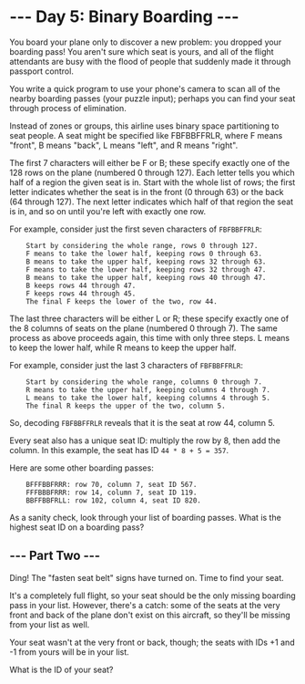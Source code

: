 # --- Day 5: Binary Boarding ---

You board your plane only to discover a new problem: you dropped your boarding 
pass! You aren't sure which seat is yours, and all of the flight attendants are 
busy with the flood of people that suddenly made it through passport control.

You write a quick program to use your phone's camera to scan all of the nearby 
boarding passes (your puzzle input); perhaps you can find your seat through 
process of elimination.

Instead of zones or groups, this airline uses binary space partitioning to seat 
people. A seat might be specified like FBFBBFFRLR, where F means "front", 
B means "back", L means "left", and R means "right".

The first 7 characters will either be F or B; these specify exactly one of the 
128 rows on the plane (numbered 0 through 127). Each letter tells you which half 
of a region the given seat is in. Start with the whole list of rows; the first 
letter indicates whether the seat is in the front (0 through 63) or the back 
(64 through 127). The next letter indicates which half of that region the seat 
is in, and so on until you're left with exactly one row.

For example, consider just the first seven characters of `FBFBBFFRLR`:

```
    Start by considering the whole range, rows 0 through 127.
    F means to take the lower half, keeping rows 0 through 63.
    B means to take the upper half, keeping rows 32 through 63.
    F means to take the lower half, keeping rows 32 through 47.
    B means to take the upper half, keeping rows 40 through 47.
    B keeps rows 44 through 47.
    F keeps rows 44 through 45.
    The final F keeps the lower of the two, row 44.
```

The last three characters will be either L or R; these specify exactly one of 
the 8 columns of seats on the plane (numbered 0 through 7). The same process as 
above proceeds again, this time with only three steps. L means to keep the lower 
half, while R means to keep the upper half.

For example, consider just the last 3 characters of `FBFBBFFRLR`:

```
    Start by considering the whole range, columns 0 through 7.
    R means to take the upper half, keeping columns 4 through 7.
    L means to take the lower half, keeping columns 4 through 5.
    The final R keeps the upper of the two, column 5.
```

So, decoding `FBFBBFFRLR` reveals that it is the seat at row 44, column 5.

Every seat also has a unique seat ID: multiply the row by 8, then add the column. 
In this example, the seat has ID `44 * 8 + 5 = 357`.

Here are some other boarding passes:

```
    BFFFBBFRRR: row 70, column 7, seat ID 567.
    FFFBBBFRRR: row 14, column 7, seat ID 119.
    BBFFBBFRLL: row 102, column 4, seat ID 820.
```

As a sanity check, look through your list of boarding passes. What is the 
highest seat ID on a boarding pass?

## --- Part Two ---

Ding! The "fasten seat belt" signs have turned on. Time to find your seat.

It's a completely full flight, so your seat should be the only missing boarding 
pass in your list. However, there's a catch: some of the seats at the very front 
and back of the plane don't exist on this aircraft, so they'll be missing from 
your list as well.

Your seat wasn't at the very front or back, though; the seats with IDs +1 and 
-1 from yours will be in your list.

What is the ID of your seat?
